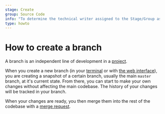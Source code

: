 ```yaml
---
stage: Create
group: Source Code
info: "To determine the technical writer assigned to the Stage/Group associated with this page, see https://about.gitlab.com/handbook/engineering/ux/technical-writing/#designated-technical-writers"
type: howto
---
```


# How to create a branch

A branch is an independent line of development in a [project](../user/project/index.md).

When you create a new branch (in your [terminal](basic-git-commands.md) or with
[the web interface](../user/project/repository/web_editor.md#create-a-new-branch)),
you are creating a snapshot of a certain branch, usually the main `master` branch,
at it's current state. From there, you can start to make your own changes without
affecting the main codebase. The history of your changes will be tracked in your branch.

When your changes are ready, you then merge them into the rest of the codebase with a
[merge request](add-merge-request.md).
